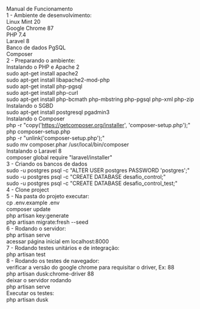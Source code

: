 Manual de Funcionamento<br>
1 - Ambiente de desenvolvimento:<br>
Linux Mint 20<br>
Google Chrome 87<br>
PHP 7.4<br>
Laravel 8<br>
Banco de dados PgSQL<br>
Composer<br>
2 - Preparando o ambiente:<br>
Instalando o PHP e Apache 2<br>
sudo apt-get install apache2<br>
sudo apt-get install libapache2-mod-php<br>
sudo apt-get install php-pgsql<br>
sudo apt-get install php-curl<br>
sudo apt-get install php-bcmath php-mbstring php-pgsql php-xml php-zip<br>
Instalando o SGBD<br>
sudo apt-get install postgresql pgadmin3<br>
Instalando o Composer<br>
php -r "copy('https://getcomposer.org/installer', 'composer-setup.php');"<br>
php composer-setup.php<br>
php -r "unlink('composer-setup.php');"<br>
sudo mv composer.phar /usr/local/bin/composer<br>
Instalando o Laravel 8<br>
composer global require "laravel/installer"<br>
3 - Criando os bancos de dados<br>
sudo -u postgres psql -c "ALTER USER postgres PASSWORD 'postgres';"<br>
sudo -u postgres psql -c "CREATE DATABASE desafio_control;"<br>
sudo -u postgres psql -c "CREATE DATABASE desafio_control_test;"<br>
4 - Clone project<br>
5 - Na pasta do projeto executar:<br>
cp .env.example .env<br>
composer update<br>
php artisan key:generate<br>
php artisan migrate:fresh --seed<br>
6 - Rodando o servidor:<br>
php artisan serve<br>
acessar página inicial em localhost:8000<br>
7 - Rodando testes unitários e de integração:<br>
php artisan test<br>
8 - Rodando os testes de navegador:<br>
verificar a versão do google chrome para requisitar o driver, Ex: 88<br>
php artisan dusk:chrome-driver 88<br>
deixar o servidor rodando<br>
php artisan serve<br>
Executar os testes:<br>
php artisan dusk <br>

